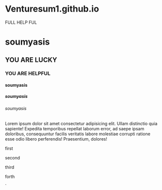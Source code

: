 # Venturesum1.github.io
FULL HELP FUL
<!DOCTYPE html>
<html lang="en">
<head>
    <meta charset="UTF-8">
    <meta http-equiv="X-UA-Compatible" content="IE=edge">
    <meta name="viewport" content="width=device-width, initial-scale=1.0">
    <title>Heading Paragraphs and Emmet</title>
</head>
<body>
    <h1>soumyasis</h1>
    <h2>YOU ARE LUCKY</h2>
    <h3>YOU ARE HELPFUL</h3>
    <h4>soumyasis</h4>
    <h5>soumyasis</h5>
    <h6>soumyasis</h6>
    <!-- lorem used hoti ha  dummy test ka liya  -->
    <p>Lorem ipsum dolor sit amet consectetur adipisicing elit. Ullam distinctio quia sapiente! Expedita temporibus repellat laborum error, ad saepe ipsam doloribus, consequuntur facilis veritatis labore molestiae corrupti ratione esse odio libero perferendis! Praesentium, dolores!</p>
    <p>first</p>
    <p>second</p>
    <p>third</p>
    <p>forth</p>
    <!-- ctrl+enter jab karta huu tab new line pa aa jata huu  -->`
</body>
</html>
